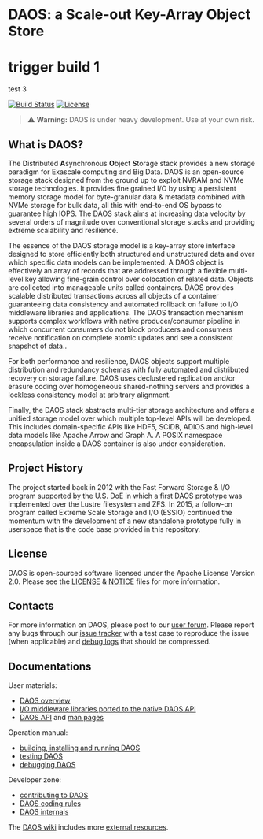 # DAOS: a Scale-out Key-Array Object Store
# trigger build 1
test 3

[![Build Status](https://travis-ci.org/daos-stack/daos.svg?branch=master)](https://travis-ci.org/daos-stack/daos)
[![License](https://img.shields.io/badge/License-Apache%202.0-blue.svg)](./LICENSE)

> :warning: **Warning:** DAOS is under heavy development. Use at your own risk.

## What is DAOS?

The **D**istributed **A**synchronous **O**bject **S**torage stack provides a new storage paradigm for Exascale computing and Big Data. DAOS is an open-source storage stack designed from the ground up to exploit NVRAM and NVMe storage technologies. It provides fine grained I/O by using a persistent memory storage model for byte-granular data & metadata combined with NVMe storage for bulk data, all this with end-to-end OS bypass to guarantee high IOPS. The DAOS stack aims at increasing data velocity by several orders of magnitude over conventional storage stacks and providing extreme scalability and resilience.

The essence of the DAOS storage model is a key-array store interface designed to store efficiently both structured and unstructured data and over which specific data models can be implemented. A DAOS object is effectively an array of records that are addressed through a flexible multi-level key allowing fine-grain control over colocation of related data. Objects are collected into manageable units called containers. DAOS provides scalable distributed transactions across all objects of a container guaranteeing data consistency and automated rollback on failure to I/O middleware libraries and applications. The DAOS transaction mechanism supports complex workflows with native producer/consumer pipeline in which concurrent consumers do not block producers and consumers receive notification on complete atomic updates and see a consistent snapshot of data..

For both performance and resilience, DAOS objects support multiple distribution and redundancy schemas with fully automated and distributed recovery on storage failure. DAOS uses declustered replication and/or erasure coding over homogeneous shared-nothing servers and provides a lockless consistency model at arbitrary alignment.

Finally, the DAOS stack abstracts multi-tier storage architecture and offers a unified storage model over which multiple top-level APIs will be developed. This includes domain-specific APIs like HDF5, SCiDB, ADIOS and high-level data models like Apache Arrow and Graph A. A POSIX namespace encapsulation inside a DAOS container is also under consideration.

## Project History

The project started back in 2012 with the Fast Forward Storage & I/O program supported by the U.S. DoE in which a first DAOS prototype was implemented over the Lustre filesystem and ZFS. In 2015, a follow-on program called Extreme Scale Storage and I/O (ESSIO) continued the momentum with the development of a new standalone prototype fully in userspace that is the code base provided in this repository.

## License

DAOS is open-sourced software licensed under the Apache License Version 2.0. Please see the [LICENSE](./LICENSE) & [NOTICE](./NOTICE) files for more information.

## Contacts

For more information on DAOS, please post to our [user forum](https://daos.groups.io/g/users).
Please report any bugs through our [issue tracker](https://jira.hpdd.intel.com/projects/DAOS) with a test case to reproduce the issue (when applicable) and [debug logs](./doc/debugging.md) that should be compressed.

## Documentations

User materials:
* [DAOS overview](./doc/overview.md)
* [I/O middleware libraries ported to the native DAOS API](./doc/middleware.md)
* [DAOS API](./src/include/) and [man pages](./doc/man/man3)

Operation manual:
* [building, installing and running DAOS](./doc/quickstart.md)
* [testing DAOS](./doc/testing.md)
* [debugging DAOS](./doc/debugging.md)

Developer zone:
* [contributing to DAOS](./doc/contributing.md)
* [DAOS coding rules](./doc/coding.md)
* [DAOS internals](./doc/internals.md)

The [DAOS wiki](https://wiki.hpdd.intel.com/display/DC/DAOS+Community+Home) includes more [external resources](https://wiki.hpdd.intel.com/display/DC/Resources).
